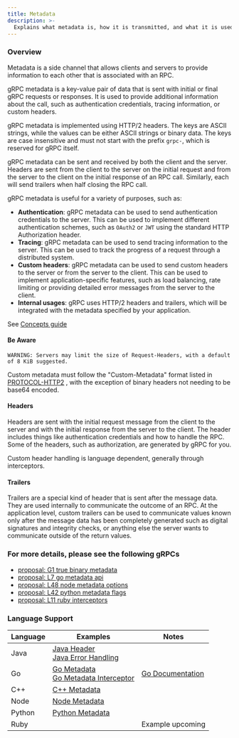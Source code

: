 ```yaml
---
title: Metadata
description: >-
  Explains what metadata is, how it is transmitted, and what it is used for.
---
```


### Overview

Metadata is a side channel that allows clients and servers to provide
information to each other that is associated with an RPC.

gRPC metadata is a key-value pair of data that is sent with initial or final
gRPC requests or responses. It is used to provide additional information about
the call, such as authentication credentials, tracing information, or custom
headers.

gRPC metadata is implemented using HTTP/2 headers. The keys are ASCII
strings, while the values can be either ASCII strings or binary data. The keys
are case insensitive
and must not start with the prefix `grpc-`, which is reserved for gRPC itself.

gRPC metadata can be sent and received by both the client and the server.
Headers are sent from the client to the server on the initial request and from
the server to the client on the initial response of an RPC call. Similarly,
each will send trailers when half closing the RPC call.

gRPC metadata is useful for a variety of purposes, such as:

* **Authentication**: gRPC metadata can be used to send authentication
  credentials to the server.
  This can be used to implement different authentication schemes, such as `OAuth2`
  or `JWT` using the standard HTTP Authorization header.
* **Tracing**: gRPC metadata can be used to send tracing information to the
  server.
  This can be used to track the progress of a request through a distributed
  system.
* **Custom headers**: gRPC metadata can be used to send custom headers to the
  server or from the server to the client.
  This can be used to implement application-specific features, such as load
  balancing, rate limiting or providing detailed error messages from the server
  to the client.
* **Internal usages**: gRPC uses HTTP/2 headers and trailers, which will be
  integrated with the metadata specified by your application.

See [Concepts guide](https://grpc.io/docs/guides/concepts.html#metadata)

#### Be Aware

```
WARNING: Servers may limit the size of Request-Headers, with a default of 8 KiB suggested.
```

Custom metadata must follow the "Custom-Metadata" format listed in
[PROTOCOL-HTTP2](https://github.com/grpc/grpc/blob/master/doc/PROTOCOL-HTTP2.md)
, with the exception of binary headers not needing to be base64 encoded.

#### Headers

Headers are sent with the initial request message from the client to the server
and with the initial response from the server to the client. The header includes
things like authentication credentials and how to handle the RPC.
Some of the headers, such as authorization, are generated by gRPC for you.

Custom header handling is language dependent, generally through interceptors.

#### Trailers

Trailers are a special kind of header that is sent after the message data. They
are used internally to communicate the outcome of an RPC. At the application
level, custom trailers can be used to communicate
values known only after the message data has been completely generated such as
digital signatures and integrity checks, or anything else the server wants to
communicate outside of the return values.

### For more details, please see the following gRPCs

* [proposal: G1 true binary metadata][proposal G1]
* [proposal: L7 go metadata api][proposal L7]
* [proposal: L48 node metadata options][proposal L48]
* [proposal: L42 python metadata flags][proposal L42]
* [proposal: L11 ruby interceptors][proposal L11]

### Language Support

| Language | Examples                                   | Notes              |
|----------|--------------------------------------------|--------------------|
| Java     | [Java Header]<br>[Java Error Handling]     |                    |
| Go       | [Go Metadata]<br>[Go Metadata Interceptor] | [Go Documentation] |
| C++      | [C++ Metadata]                             |                    |
| Node     | [Node Metadata]                            |                    |
| Python   | [Python Metadata]                          |                    |
| Ruby     |                                            | Example upcoming   |

[proposal L7]: https://github.com/grpc/proposal/blob/7c05212d14f4abef5f74f71695f95ba8dd3f7dd3/L7-go-metadata-api.md

[proposal G1]: https://github.com/grpc/proposal/blob/7c05212d14f4abef5f74f71695f95ba8dd3f7dd3/G1-true-binary-metadata.md

[proposal L48]: https://github.com/grpc/proposal/blob/7c05212d14f4abef5f74f71695f95ba8dd3f7dd3/L48-node-metadata-options.md

[proposal L42]: https://github.com/grpc/proposal/blob/7c05212d14f4abef5f74f71695f95ba8dd3f7dd3/L42-python-metadata-flags.md

[proposal L11]: https://github.com/grpc/proposal/blob/7c05212d14f4abef5f74f71695f95ba8dd3f7dd3/L11-ruby-interceptors.md

[Java Header]: https://github.com/grpc/grpc-java/tree/master/examples/src/main/java/io/grpc/examples/header

[Java Error Handling]: https://github.com/grpc/grpc-java/tree/master/examples/src/main/java/io/grpc/examples/errorhandling

[Node Metadata]: https://github.com/grpc/grpc-node/tree/master/examples/metadata

[Go Metadata]: https://github.com/grpc/grpc-go/tree/master/examples/features/metadata

[Go Metadata interceptor]: https://github.com/grpc/grpc-go/tree/master/examples/features/metadata_interceptor

[C++ Metadata]: https://github.com/grpc/grpc/tree/master/examples/cpp/metadata

[Python Metadata]: https://github.com/grpc/grpc/tree/master/examples/python/metadata

[Go Documentation]: https://github.com/grpc/grpc-go/blob/master/Documentation/grpc-metadata.md